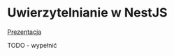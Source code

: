 # Uwierzytelnianie w NestJS

[Prezentacja](https://docs.google.com/presentation/d/1pgSxNgSfEn2dujfox5FgespLAmpKt1YwNdDb2RZD3TM/edit#slide=id.p)

TODO - wypełnić
